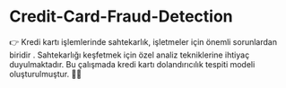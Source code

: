 # Credit-Card-Fraud-Detection
👉 Kredi kartı işlemlerinde sahtekarlık, işletmeler için önemli sorunlardan biridir . Sahtekarlığı keşfetmek için özel analiz tekniklerine ihtiyaç duyulmaktadır. Bu çalışmada kredi kartı dolandırıcılık tespiti modeli oluşturulmuştur. 👩‍💻
